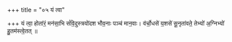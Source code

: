 +++
title = "०५ यं त्वा"

+++
यं त्वा॒ होता॑रं॒ मन॑सा॒भि सं॑वि॒दुस्त्रयो॑दश भौव॒नाः पञ्च॑ मान॒वाः। व॑र्चो॒धसे॑ य॒शसे॑ सू॒नृता॑वते॒ तेभ्यो॑ अ॒ग्निभ्यो॑ हु॒तम॑स्त्वे॒तत् ॥